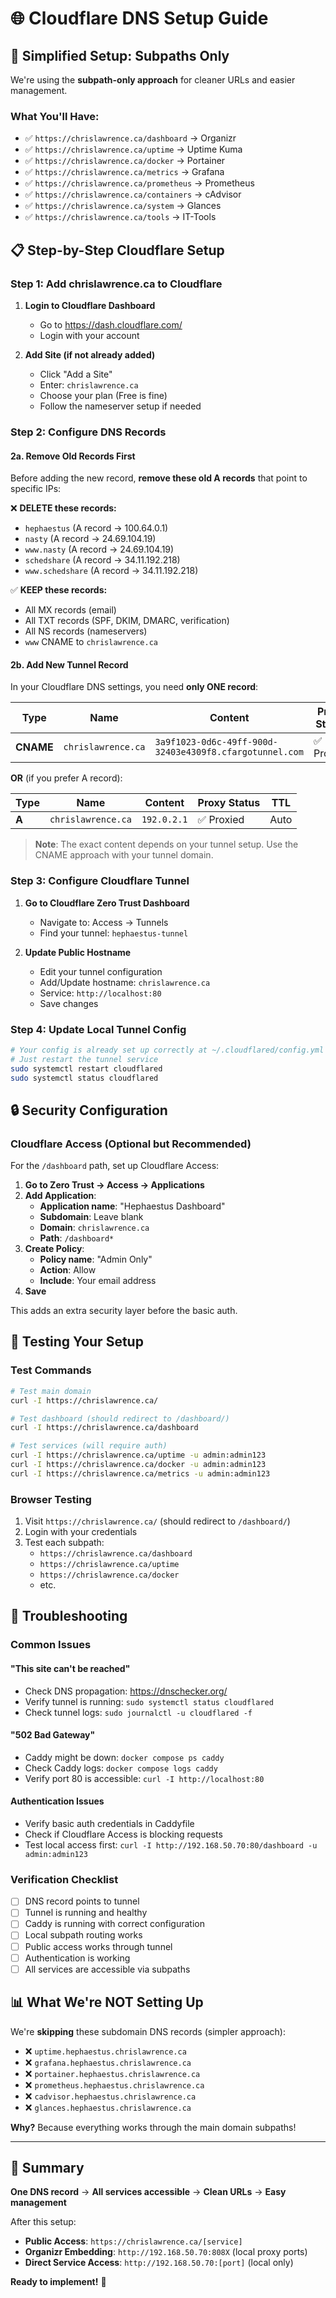 # 🌐 Cloudflare DNS Setup Guide

## 🎯 **Simplified Setup: Subpaths Only**

We're using the **subpath-only approach** for cleaner URLs and easier management.

### **What You'll Have:**
- ✅ `https://chrislawrence.ca/dashboard` → Organizr
- ✅ `https://chrislawrence.ca/uptime` → Uptime Kuma
- ✅ `https://chrislawrence.ca/docker` → Portainer
- ✅ `https://chrislawrence.ca/metrics` → Grafana
- ✅ `https://chrislawrence.ca/prometheus` → Prometheus
- ✅ `https://chrislawrence.ca/containers` → cAdvisor
- ✅ `https://chrislawrence.ca/system` → Glances
- ✅ `https://chrislawrence.ca/tools` → IT-Tools

## 📋 **Step-by-Step Cloudflare Setup**

### **Step 1: Add chrislawrence.ca to Cloudflare**

1. **Login to Cloudflare Dashboard**
   - Go to https://dash.cloudflare.com/
   - Login with your account

2. **Add Site (if not already added)**
   - Click "Add a Site"
   - Enter: `chrislawrence.ca`
   - Choose your plan (Free is fine)
   - Follow the nameserver setup if needed

### **Step 2: Configure DNS Records**

#### **2a. Remove Old Records First**
Before adding the new record, **remove these old A records** that point to specific IPs:

❌ **DELETE these records:**
- `hephaestus` (A record → 100.64.0.1)
- `nasty` (A record → 24.69.104.19) 
- `www.nasty` (A record → 24.69.104.19)
- `schedshare` (A record → 34.11.192.218)
- `www.schedshare` (A record → 34.11.192.218)

✅ **KEEP these records:**
- All MX records (email)
- All TXT records (SPF, DKIM, DMARC, verification)
- All NS records (nameservers)
- `www` CNAME to `chrislawrence.ca`

#### **2b. Add New Tunnel Record**

In your Cloudflare DNS settings, you need **only ONE record**:

| Type | Name | Content | Proxy Status | TTL |
|------|------|---------|--------------|-----|
| **CNAME** | `chrislawrence.ca` | `3a9f1023-0d6c-49ff-900d-32403e4309f8.cfargotunnel.com` | ✅ Proxied | Auto |

**OR** (if you prefer A record):

| Type | Name | Content | Proxy Status | TTL |
|------|------|---------|--------------|-----|
| **A** | `chrislawrence.ca` | `192.0.2.1` | ✅ Proxied | Auto |

> **Note**: The exact content depends on your tunnel setup. Use the CNAME approach with your tunnel domain.

### **Step 3: Configure Cloudflare Tunnel**

1. **Go to Cloudflare Zero Trust Dashboard**
   - Navigate to: Access → Tunnels
   - Find your tunnel: `hephaestus-tunnel`

2. **Update Public Hostname**
   - Edit your tunnel configuration
   - Add/Update hostname: `chrislawrence.ca`
   - Service: `http://localhost:80`
   - Save changes

### **Step 4: Update Local Tunnel Config**

```bash
# Your config is already set up correctly at ~/.cloudflared/config.yml
# Just restart the tunnel service
sudo systemctl restart cloudflared
sudo systemctl status cloudflared
```

## 🔒 **Security Configuration**

### **Cloudflare Access (Optional but Recommended)**

For the `/dashboard` path, set up Cloudflare Access:

1. **Go to Zero Trust → Access → Applications**
2. **Add Application**:
   - **Application name**: "Hephaestus Dashboard"
   - **Subdomain**: Leave blank
   - **Domain**: `chrislawrence.ca`
   - **Path**: `/dashboard*`
3. **Create Policy**:
   - **Policy name**: "Admin Only"
   - **Action**: Allow
   - **Include**: Your email address
4. **Save**

This adds an extra security layer before the basic auth.

## 🧪 **Testing Your Setup**

### **Test Commands**
```bash
# Test main domain
curl -I https://chrislawrence.ca/

# Test dashboard (should redirect to /dashboard/)
curl -I https://chrislawrence.ca/dashboard

# Test services (will require auth)
curl -I https://chrislawrence.ca/uptime -u admin:admin123
curl -I https://chrislawrence.ca/docker -u admin:admin123
curl -I https://chrislawrence.ca/metrics -u admin:admin123
```

### **Browser Testing**
1. Visit `https://chrislawrence.ca/` (should redirect to `/dashboard/`)
2. Login with your credentials
3. Test each subpath:
   - `https://chrislawrence.ca/dashboard`
   - `https://chrislawrence.ca/uptime`
   - `https://chrislawrence.ca/docker`
   - etc.

## 🚨 **Troubleshooting**

### **Common Issues**

#### **"This site can't be reached"**
- Check DNS propagation: https://dnschecker.org/
- Verify tunnel is running: `sudo systemctl status cloudflared`
- Check tunnel logs: `sudo journalctl -u cloudflared -f`

#### **"502 Bad Gateway"**
- Caddy might be down: `docker compose ps caddy`
- Check Caddy logs: `docker compose logs caddy`
- Verify port 80 is accessible: `curl -I http://localhost:80`

#### **Authentication Issues**
- Verify basic auth credentials in Caddyfile
- Check if Cloudflare Access is blocking requests
- Test local access first: `curl -I http://192.168.50.70:80/dashboard -u admin:admin123`

### **Verification Checklist**
- [ ] DNS record points to tunnel
- [ ] Tunnel is running and healthy
- [ ] Caddy is running with correct configuration
- [ ] Local subpath routing works
- [ ] Public access works through tunnel
- [ ] Authentication is working
- [ ] All services are accessible via subpaths

## 📊 **What We're NOT Setting Up**

We're **skipping** these subdomain DNS records (simpler approach):
- ❌ `uptime.hephaestus.chrislawrence.ca`
- ❌ `grafana.hephaestus.chrislawrence.ca`
- ❌ `portainer.hephaestus.chrislawrence.ca`
- ❌ `prometheus.hephaestus.chrislawrence.ca`
- ❌ `cadvisor.hephaestus.chrislawrence.ca`
- ❌ `glances.hephaestus.chrislawrence.ca`

**Why?** Because everything works through the main domain subpaths!

---

## 🎯 **Summary**

**One DNS record** → **All services accessible** → **Clean URLs** → **Easy management**

After this setup:
- **Public Access**: `https://chrislawrence.ca/[service]`
- **Organizr Embedding**: `http://192.168.50.70:808X` (local proxy ports)
- **Direct Service Access**: `http://192.168.50.70:[port]` (local only)

**Ready to implement!** 🚀

